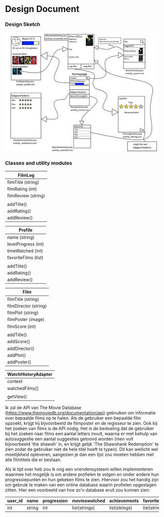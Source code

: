 # Design Document

### Design Sketch

<img src="/doc/designsketchjpg.jpg" width="900">

### Classes and utility modules

| FilmLog |
| ------------- |
| filmTitle (string) |
| filmRating (int) |
| filmReview (string) |
| |
| addTitle() |
| addRating() |
| addReview() |

| Profile |
| ------------- |
| name (string) |
| levelProgress (int) |
| timeWatched (int) |
| favoriteFilms (list) |
| |
| addTitle() |
| addRating() |
| addReview() |

| Film |
| ------------- |
| filmTitle (string) |
| filmDirector (string) |
| filmPlot (string) |
| filmPoster (image) |
| filmScore (int) |
| |
| addTitle() |
| addScore() |
| addDirector() |
| addPlot() |
| addPoster() |

| WatchHistoryAdapter |
| ------------- |
| context |
| watchedFilms[]|
||
| getView() |


Ik zal de API van The Movie Database (https://www.themoviedb.org/documentation/api) gebruiken om informatie over bepaalde films op te halen. Als de gebruiker een bepaalde film opzoekt, krijgt hij bijvoorbeeld de filmposter en de regisseur te zien. Ook bij het zoeken van films is de API nodig. Het is de bedoeling dat de gebruiker bij het zoeken naar films een aantal letters invult, waarna er met behulp van autosuggestie een aantal suggesties getoond worden (men vult bijvoorbeeld 'the shawsh' in, en krijgt gelijk 'The Shawshank Redemption' te zien zodat de gebruiker niet de hele titel hoeft te typen). Dit kan wellicht wel moeilijkheid opleveren, aangezien je dan een lijst zou moeten hebben met alle filmtitels die er bestaan.
  
  Als ik tijd over heb zou ik nog een vriendensysteem willen implementeren waarmee het mogelijk is om andere profielen te volgen en onder andere hun progressiepunten en hun gekeken films te zien. Hiervoor zou het handig zijn om gebruik te maken van een online database waarin profielen opgeslagen zitten. Hier een voorbeeld van hoe zo'n database eruit zou kunnen zien:
    
| user_id | name | progression | movieswatched | achievements | favoritefilms |
| ------------- | ------------- | ------------- | ------------- | ------------- | ------------- |
| int | string | int | list(strings) | list(strings) | list(strings) |


